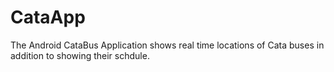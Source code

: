 # CataApp

The Android CataBus Application shows real time locations of Cata buses in addition to showing their schdule.
